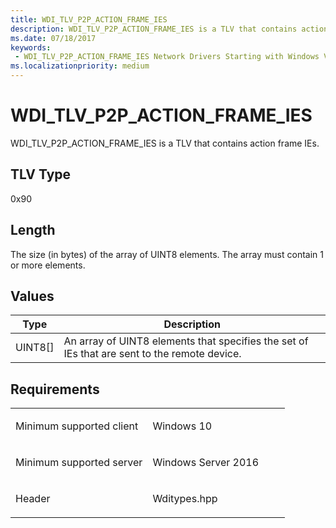 ```yaml
---
title: WDI_TLV_P2P_ACTION_FRAME_IES
description: WDI_TLV_P2P_ACTION_FRAME_IES is a TLV that contains action frame IEs.
ms.date: 07/18/2017
keywords:
 - WDI_TLV_P2P_ACTION_FRAME_IES Network Drivers Starting with Windows Vista
ms.localizationpriority: medium
---
```


# WDI\_TLV\_P2P\_ACTION\_FRAME\_IES


WDI\_TLV\_P2P\_ACTION\_FRAME\_IES is a TLV that contains action frame IEs.

## TLV Type


0x90

## Length


The size (in bytes) of the array of UINT8 elements. The array must contain 1 or more elements.

## Values


| Type      | Description                                                                                  |
|-----------|----------------------------------------------------------------------------------------------|
| UINT8\[\] | An array of UINT8 elements that specifies the set of IEs that are sent to the remote device. |

 

Requirements
------------

<table>
<colgroup>
<col width="50%" />
<col width="50%" />
</colgroup>
<tbody>
<tr class="odd">
<td><p>Minimum supported client</p></td>
<td><p>Windows 10</p></td>
</tr>
<tr class="even">
<td><p>Minimum supported server</p></td>
<td><p>Windows Server 2016</p></td>
</tr>
<tr class="odd">
<td><p>Header</p></td>
<td>Wditypes.hpp</td>
</tr>
</tbody>
</table>

 

 




